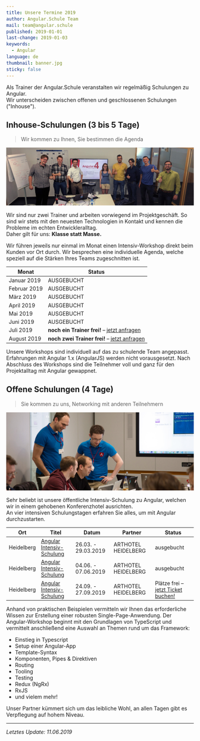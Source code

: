```yaml
---
title: Unsere Termine 2019
author: Angular.Schule Team
mail: team@angular.schule
published: 2019-01-01
last-change: 2019-01-03
keywords:
  - Angular
language: de
thumbnail: banner.jpg
sticky: false
---
```


Als Trainer der Angular.Schule veranstalten wir regelmäßig Schulungen zu Angular.  
Wir unterscheiden zwischen offenen und geschlossenen Schulungen ("Inhouse").



## Inhouse-Schulungen (3 bis 5 Tage)

> Wir kommen zu Ihnen, Sie bestimmen die Agenda

![](powerworkshop.jpg)

Wir sind nur zwei Trainer und arbeiten vorwiegend im Projektgeschäft.
So sind wir stets mit den neuesten Technologien in Kontakt und kennen die Probleme im echten Entwickleralltag.  
Daher gilt für uns: **Klasse statt Masse.**  

Wir führen jeweils nur einmal im Monat einen Intensiv-Workshop direkt beim Kunden vor Ort durch.
Wir besprechen eine individuelle Agenda, welche speziell auf die Stärken Ihres Teams zugeschnitten ist.


| Monat         | Status     |
|---------------|------------|
| Januar 2019   | AUSGEBUCHT  |
| Februar 2019  | AUSGEBUCHT  |
| März 2019     | AUSGEBUCHT  |
| April 2019    | AUSGEBUCHT  |
| Mai 2019      | AUSGEBUCHT  |
| Juni 2019     | AUSGEBUCHT  |
| Juli 2019     | **noch ein Trainer frei!** – [jetzt anfragen](/angebot)  |
| August 2019   | **noch zwei Trainer frei!** – [jetzt anfragen](/angebot)  |


Unsere Workshops sind individuell auf das zu schulende Team angepasst.
Erfahrungen mit Angular 1.x (AngularJS) werden nicht vorausgesetzt.
Nach Abschluss des Workshops sind die Teilnehmer voll und ganz für den Projektalltag mit Angular gewappnet.



## Offene Schulungen (4 Tage)

> Sie kommen zu uns, Networking mit anderen Teilnehmern

![](tagesworkshop.jpg)

Sehr beliebt ist unsere öffentliche Intensiv-Schulung zu Angular, welchen wir in einem gehobenen Konferenzhotel ausrichten.  
An vier intensiven Schulungstagen erfahren Sie alles, um mit Angular durchzustarten.


| Ort           | Titel                                 | Datum               | Partner                  | Status                                  |
|---------------|---------------------------------------|---------------------|--------------------------|-----------------------------------------|
| Heidelberg    | [Angular Intensiv-Schulung][1]        | 26.03. - 29.03.2019 | ARTHOTEL HEIDELBERG      | ausgebucht |
| Heidelberg    | [Angular Intensiv-Schulung][2]        | 04.06. - 07.06.2019 | ARTHOTEL HEIDELBERG      | ausgebucht |
| Heidelberg    | [Angular Intensiv-Schulung][3]        | 24.09. - 27.09.2019 | ARTHOTEL HEIDELBERG      | Plätze frei – [jetzt Ticket buchen!][3] 

[1]: https://www.eventbrite.de/e/heidelberg-angular-intensiv-schulung-marz-2019-4-tage-tickets-54345283205
[2]: https://www.eventbrite.de/e/heidelberg-angular-intensiv-schulung-juni-2019-4-tage-tickets-60248488852
[3]: https://heidelberger-angular-schulung-v5.eventbrite.de

Anhand von praktischen Beispielen vermitteln wir Ihnen das erforderliche Wissen zur Erstellung einer robusten Single-Page-Anwendung.
Der Angular-Workshop beginnt mit den Grundlagen von TypeScript und vermittelt anschließend eine Auswahl an Themen rund um das Framework:

* Einstieg in Typescript
* Setup einer Angular-App
* Template-Syntax
* Komponenten, Pipes & Direktiven
* Routing
* Tooling
* Testing
* Redux (NgRx)
* RxJS
* und vielem mehr!

Unser Partner kümmert sich um das leibliche Wohl, an allen Tagen gibt es Verpflegung auf hohem Niveau.



--------

*Letztes Update: 11.06.2019*
